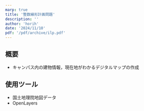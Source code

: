 ```yaml
---
marp: true
title: '整数線形計画問題'
description: ''
author: 'horih'
date: '2024/11/10'
pdf: '/pdf/archive/ilp.pdf'
---
```


## 概要

- キャンパス内の建物情報，現在地がわかるデジタルマップの作成

## 使用ツール

- 国土地理院地図データ
- OpenLayers
